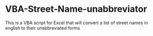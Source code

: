 # VBA-Street-Name-unabbreviator
This is a VBA script for Excel that will convert a list of street names in english to their unabbreviated forms
